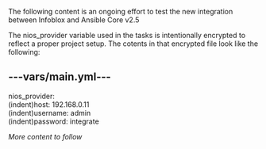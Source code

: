 The following content is an ongoing effort to test the new integration between Infoblox and Ansible Core v2.5

The nios_provider variable used in the tasks is intentionally encrypted to reflect a proper project setup. The cotents in that encrypted file look like the following:

---vars/main.yml---
---
nios_provider:<br>
(indent)host: 192.168.0.11<br>
(indent)username: admin<br>
(indent)password: integrate<br>

<i>More content to follow</i>
